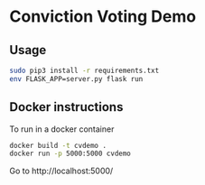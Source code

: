 # Conviction Voting Demo

## Usage

```sh
sudo pip3 install -r requirements.txt
env FLASK_APP=server.py flask run
```

## Docker instructions

To run in a docker container

```sh
docker build -t cvdemo .
docker run -p 5000:5000 cvdemo
```

Go to http://localhost:5000/

